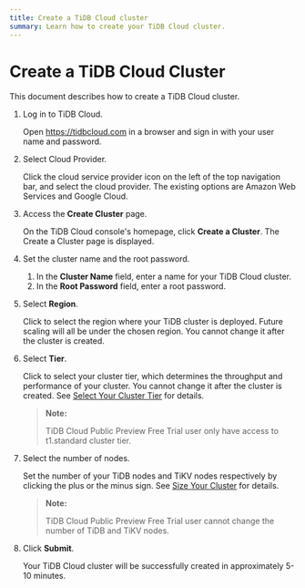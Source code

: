 ```yaml
---
title: Create a TiDB Cloud cluster
summary: Learn how to create your TiDB Cloud cluster.
---
```


# Create a TiDB Cloud Cluster

This document describes how to create a TiDB Cloud cluster.

<EmbedYouTube videoTitle="TiDB Cloud - Create a Cluster" videoSrcURL="https://www.youtube.com/embed/uGRoKiETSUU?rel=0" />

1. Log in to TiDB Cloud.

    Open <https://tidbcloud.com> in a browser and sign in with your user name and password.

2. Select Cloud Provider.

    Click the cloud service provider icon on the left of the top navigation bar, and select the cloud provider. The existing options are Amazon Web Services and Google Cloud.

3. Access the **Create Cluster** page.

    On the TiDB Cloud console's homepage, click **Create a Cluster**. The Create a Cluster page is displayed.

4. Set the cluster name and the root password.

    1. In the **Cluster Name** field, enter a name for your TiDB Cloud cluster.
    2. In the **Root Password** field, enter a root password.

5. Select **Region**.

    Click to select the region where your TiDB cluster is deployed. Future scaling will all be under the chosen region. You cannot change it after the cluster is created.

6. Select **Tier**.

    Click to select your cluster tier, which determines the throughput and performance of your cluster. You cannot change it after the cluster is created. See [Select Your Cluster Tier](select-cluster-tier.md) for details.

    >**Note:**
    >
    >TiDB Cloud Public Preview Free Trial user only have access to t1.standard cluster tier.

7. Select the number of nodes.

    Set the number of your TiDB nodes and TiKV nodes respectively by clicking the plus or the minus sign. See [Size Your Cluster](size-your-cluster.md) for details.

    >**Note:**
    >
    > TiDB Cloud Public Preview Free Trial user cannot change the number of TiDB and TiKV nodes.

8. Click **Submit**.

    Your TiDB Cloud cluster will be successfully created in approximately 5-10 minutes.
